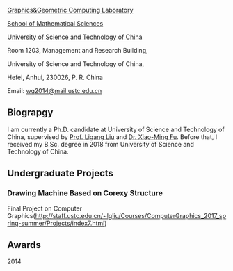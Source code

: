 [Graphics&Geometric Computing Laboratory](http://gcl.ustc.edu.cn/) 

[School of Mathematical Sciences](http://math.ustc.edu.cn/) 

[University of Science and Technology of China](http://www.ustc.edu.cn/)



Room 1203, Management and Research Building, 

University of Science and Technology of China, 

Hefei, Anhui, 230026, P. R. China 


Email: <wq2014@mail.ustc.edu.cn>


## Biograpgy

I am currently a Ph.D. candidate at University of Science and Technology of China, supervised by [Prof. Ligang Liu](http://staff.ustc.edu.cn/~lgliu) and [Dr. Xiao-Ming Fu](http://staff.ustc.edu.cn/~fuxm). Before that, I received my B.Sc. degree in 2018 from University of Science and Technology of China.

## Undergraduate Projects

### Drawing Machine Based on Corexy Structure
Final Project on Computer Graphics(http://staff.ustc.edu.cn/~lgliu/Courses/ComputerGraphics_2017_spring-summer/Projects/index7.html)

## Awards
2014 
